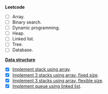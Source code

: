 **Leetcode**
- [ ] Array.
- [ ] Binary search.
- [ ] Dynamic programming.
- [ ] Heap.
- [ ] Linked list.
- [ ] Tree.
- [ ] Database.

**[Data structure](https://github.com/nhannguyen95/interview-preparation/tree/master/data-structure-implementation)**
- [x] [Implement stack using array](https://github.com/nhannguyen95/interview-preparation/blob/master/data-structure-implementation/stack-using-array.cpp).
- [x] [Implement 3 stacks using array, fixed size](https://github.com/nhannguyen95/interview-preparation/blob/master/data-structure-implementation/fixed-multistack-using-array.cpp).
- [x] [Implement 3 stacks using array, flexible size](https://github.com/nhannguyen95/interview-preparation/blob/master/data-structure-implementation/flexible-multistack-using-array.cpp).
- [x] [Implement queue using linked list](https://github.com/nhannguyen95/interview-preparation/blob/master/data-structure-implementation/queue-using-linked-list.cpp).
